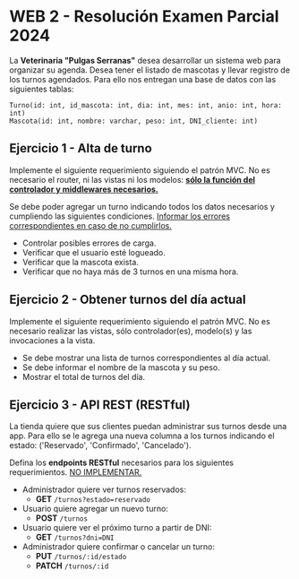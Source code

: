 # WEB 2 - Resolución Examen Parcial 2024

La **Veterinaria "Pulgas Serranas"** desea desarrollar un sistema web para organizar su agenda. Desea tener el listado de mascotas y llevar registro de los turnos agendados.
Para ello nos entregan una base de datos con las siguientes tablas:

```
Turno(id: int, id_mascota: int, dia: int, mes: int, anio: int, hora: int)
Mascota(id: int, nombre: varchar, peso: int, DNI_cliente: int)
```

## Ejercicio 1 - Alta de turno
Implemente el siguiente requerimiento siguiendo el patrón MVC. No es necesario el router, ni las vistas ni los modelos: **<u>sólo la función del controlador y middlewares necesarios.</u>**

Se debe poder agregar un turno indicando todos los datos necesarios y cumpliendo las siguientes condiciones. <u>Informar los errores correspondientes en caso de no cumplirlos.</u>
- Controlar posibles errores de carga.
- Verificar que el usuario esté logueado.
- Verificar que la mascota exista.
- Verificar que no haya más de 3 turnos en una misma hora.

## Ejercicio 2 - Obtener turnos del día actual
Implemente el siguiente requerimiento siguiendo el patrón MVC. No es necesario realizar las vistas, sólo controlador(es), modelo(s) y las invocaciones a la vista.
- Se debe mostrar una lista de turnos correspondientes al día actual.
- Se debe informar el nombre de la mascota y su peso.
- Mostrar el total de turnos del día.


## Ejercicio 3 - API REST (RESTful)
La tienda quiere que sus clientes puedan administrar sus turnos desde una app. Para ello se le agrega una nueva columna a los turnos indicando el estado: ('Reservado', 'Confirmado', 'Cancelado').

Defina los **endpoints RESTful** necesarios para los siguientes requerimientos. <u>NO IMPLEMENTAR.</u>
- Administrador quiere ver turnos reservados:
    - **GET** `/turnos?estado=reservado`
- Usuario quiere agregar un nuevo turno: 
    - **POST** `/turnos`
- Usuario quiere ver el próximo turno a partir de DNI: 
    - **GET** `/turnos?dni=DNI`
- Administrador quiere confirmar o cancelar un turno: 
    - **PUT** `/turnos/:id/estado`
    - **PATCH** `/turnos/:id`
